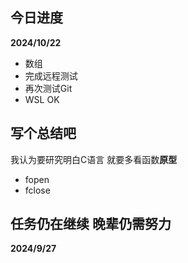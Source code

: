 ## 今日进度

**2024/10/22**

- 数组
- 完成远程测试
- 再次测试Git
- WSL OK

## 写个总结吧
我认为要研究明白C语言
就要多看函数**原型**  
- fopen
- fclose  

## 任务仍在继续 晚辈仍需努力
**2024/9/27**